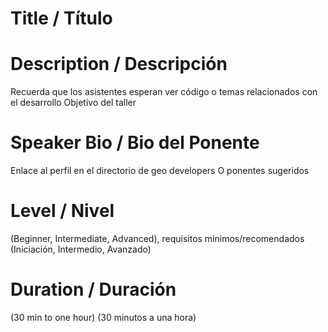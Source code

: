 # Title / Título

# Description / Descripción

Recuerda que los asistentes esperan ver código o temas relacionados con el desarrollo
Objetivo del taller

# Speaker Bio / Bio del Ponente

Enlace al perfil en el directorio de geo developers
O ponentes sugeridos

# Level / Nivel

(Beginner, Intermediate, Advanced), requisitos mínimos/recomendados
(Iniciación, Intermedio, Avanzado)

# Duration / Duración

(30 min to one hour)
(30 minutos a una hora)
